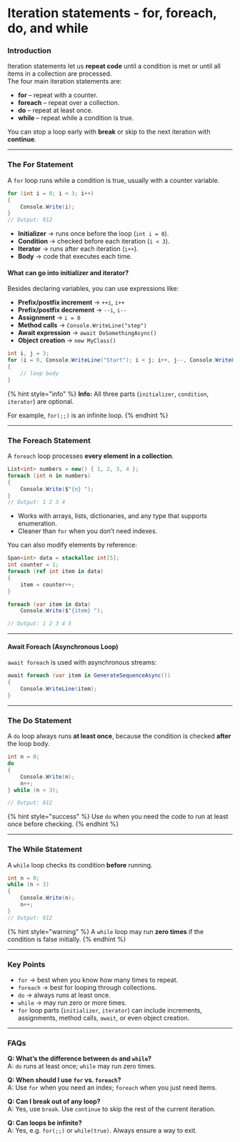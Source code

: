 # Iteration statements - for, foreach, do, and while

### Introduction

Iteration statements let us **repeat code** until a condition is met or until all items in a collection are processed.\
The four main iteration statements are:

* **for** – repeat with a counter.
* **foreach** – repeat over a collection.
* **do** – repeat at least once.
* **while** – repeat while a condition is true.

You can stop a loop early with **break** or skip to the next iteration with **continue**.

***

### The For Statement

A `for` loop runs while a condition is true, usually with a counter variable.

```csharp
for (int i = 0; i < 3; i++)
{
    Console.Write(i);
}
// Output: 012
```

* **Initializer** → runs once before the loop (`int i = 0`).
* **Condition** → checked before each iteration (`i < 3`).
* **Iterator** → runs after each iteration (`i++`).
* **Body** → code that executes each time.

#### What can go into initializer and iterator?

Besides declaring variables, you can use expressions like:

* **Prefix/postfix increment** → `++i`, `i++`
* **Prefix/postfix decrement** → `--i`, `i--`
* **Assignment** → `i = 0`
* **Method calls** → `Console.WriteLine("step")`
* **Await expression** → `await DoSomethingAsync()`
* **Object creation** → `new MyClass()`

```csharp
int i, j = 3;
for (i = 0, Console.WriteLine("Start"); i < j; i++, j--, Console.WriteLine($"Step: i={i}, j={j}"))
{
    // loop body
}
```

{% hint style="info" %}
**Info:** All three parts (`initializer`, `condition`, `iterator`) are optional.&#x20;

For example, `for(;;)` is an infinite loop.
{% endhint %}

***

### The Foreach Statement

A `foreach` loop processes **every element in a collection**.

```csharp
List<int> numbers = new() { 1, 2, 3, 4 };
foreach (int n in numbers)
{
    Console.Write($"{n} ");
}
// Output: 1 2 3 4
```

* Works with arrays, lists, dictionaries, and any type that supports enumeration.
* Cleaner than `for` when you don’t need indexes.

You can also modify elements by reference:

```csharp
Span<int> data = stackalloc int[5];
int counter = 1;
foreach (ref int item in data)
{
    item = counter++;
}

foreach (var item in data)
    Console.Write($"{item} ");

// Output: 1 2 3 4 5
```

***

#### Await Foreach (Asynchronous Loop)

`await foreach` is used with asynchronous streams:

```csharp
await foreach (var item in GenerateSequenceAsync())
{
    Console.WriteLine(item);
}
```

***

### The Do Statement

A `do` loop always runs **at least once**, because the condition is checked **after** the loop body.

```csharp
int n = 0;
do
{
    Console.Write(n);
    n++;
} while (n < 3);

// Output: 012
```

{% hint style="success" %}
Use `do` when you need the code to run at least once before checking.
{% endhint %}

***

### The While Statement

A `while` loop checks its condition **before** running.

```csharp
int n = 0;
while (n < 3)
{
    Console.Write(n);
    n++;
}
// Output: 012
```

{% hint style="warning" %}
A `while` loop may run **zero times** if the condition is false initially.
{% endhint %}

***

### Key Points

* `for` → best when you know how many times to repeat.
* `foreach` → best for looping through collections.
* `do` → always runs at least once.
* `while` → may run zero or more times.
* `for` loop parts (`initializer`, `iterator`) can include increments, assignments, method calls, `await`, or even object creation.

***

### FAQs

**Q: What’s the difference between `do` and `while`?**\
A: `do` runs at least once; `while` may run zero times.

**Q: When should I use `for` vs. `foreach`?**\
A: Use `for` when you need an index; `foreach` when you just need items.

**Q: Can I break out of any loop?**\
A: Yes, use `break`. Use `continue` to skip the rest of the current iteration.

**Q: Can loops be infinite?**\
A: Yes, e.g. `for(;;)` or `while(true)`. Always ensure a way to exit.
